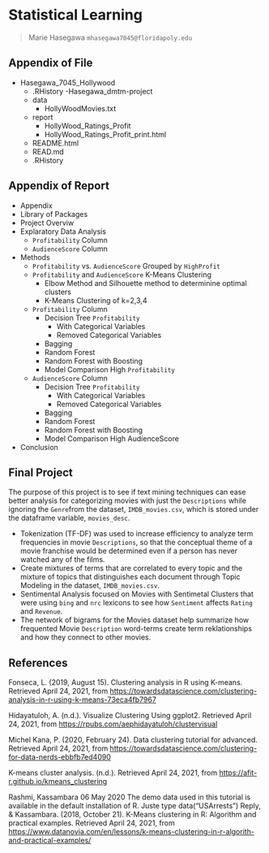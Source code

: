 # Statistical Learning

> Marie Hasegawa `mhasegawa7045@floridapoly.edu`

## Appendix of File
- Hasegawa_7045_Hollywood
  - .RHistory
  -Hasegawa_dmtm-project
   - data
      - HollyWoodMovies.txt
   - report
      - HollyWood_Ratings_Profit
      - HollyWood_Ratings_Profit_print.html
   - README.html
   - READ.md
   - .RHistory


## Appendix of Report
- Appendix
- Library of Packages
- Project Overviw
- Explaratory Data Analysis
  - `Profitability` Column
  - `AudienceScore` Column
- Methods
  - `Profitability` vs. `AudienceScore` Grouped by `HighProfit` 
  - `Profitability` and `AudienceScore` K-Means Clustering
    - Elbow Method and Silhouette method to determinine optimal clusters
    - K-Means Clustering of k=2,3,4
  - `Profitability` Column
    - Decision Tree `Profitability`
      - With Categorical Variables
      - Removed Categorical Variables
    - Bagging
    - Random Forest
    - Random Forest with Boosting
    - Model Comparison High `Profitability`
  - `AudienceScore` Column
    - Decision Tree `Profitability`
      - With Categorical Variables
      - Removed Categorical Variables
    - Bagging
    - Random Forest
    - Random Forest with Boosting
    - Model Comparison High AudienceScore
- Conclusion
  

## Final Project

The purpose of this project is to see if text mining techniques can ease better analysis for categorizing movies with just the `Descriptions` while ignoring the `Genre`from the dataset, `IMDB_movies.csv`, which is stored under the dataframe variable, `movies_desc`. 

- Tokenization (TF-DF) was used to increase efficiency to analyze term frequencies in movie `Descriptions`, so that the conceptual theme of a movie franchise would be determined even if a person has never watched any of the films. 
- Create mixtures of terms that are correlated to every topic and the mixture of topics that distinguishes each document through Topic Modeling in the dataset, `IMDB_movies.csv`.
- Sentimental Analysis focused on Movies with Sentimetal Clusters that were using `bing` and `nrc` lexicons to see how `Sentiment` affects `Rating` and `Revenue`. 
- The network of bigrams for the Movies dataset help summarize how frequented Movie `Description` word-terms create term reklationships and how they connect to other movies.

## References
Fonseca, L. (2019, August 15). Clustering analysis in R using K-means. Retrieved April 24, 2021, from https://towardsdatascience.com/clustering-analysis-in-r-using-k-means-73eca4fb7967

Hidayatuloh, A. (n.d.). Visualize Clustering Using ggplot2. Retrieved April 24, 2021, from https://rpubs.com/aephidayatuloh/clustervisual

Michel Kana, P. (2020, February 24). Data clustering tutorial for advanced. Retrieved April 24, 2021, from https://towardsdatascience.com/clustering-for-data-nerds-ebbfb7ed4090

K-means cluster analysis. (n.d.). Retrieved April 24, 2021, from https://afit-r.github.io/kmeans_clustering

Rashmi, Kassambara 06 May 2020 The demo data used in this tutorial is available in the default installation of R. Juste type data(“USArrests”) Reply, & Kassambara. (2018, October 21). K-Means clustering in R: Algorithm and practical examples. Retrieved April 24, 2021, from https://www.datanovia.com/en/lessons/k-means-clustering-in-r-algorith-and-practical-examples/

